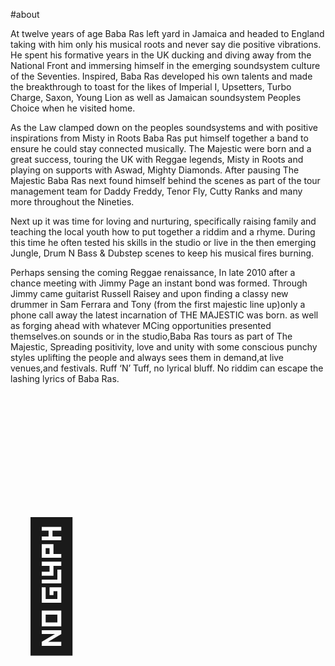 #about


At twelve years of age Baba Ras left yard in Jamaica and headed to England taking with him only his musical roots and never say die positive vibrations. He spent his formative years in the UK ducking and diving away from the National Front and immersing himself in the emerging soundsystem culture of the Seventies. Inspired, Baba Ras developed his own talents and made the breakthrough to toast for the likes of Imperial I, Upsetters, Turbo Charge, Saxon, Young Lion as well as Jamaican soundsystem Peoples Choice when he visited home.


As the Law clamped down on the peoples soundsystems and with positive inspirations from Misty in Roots Baba Ras put himself together a band to ensure he could stay connected musically. The Majestic were born and a great success, touring the UK with Reggae legends, Misty in Roots and  playing on supports with Aswad, Mighty Diamonds. After pausing The Majestic   Baba Ras next found himself behind the scenes as part of the tour management team for Daddy Freddy, Tenor Fly, Cutty Ranks and many more throughout the Nineties.


Next up it was time for loving and nurturing, specifically raising family and teaching the local youth how to put together a riddim and a rhyme. During this time he often tested his skills in the studio or live in the then emerging Jungle, Drum N Bass & Dubstep scenes to keep his musical fires burning. 


Perhaps sensing the coming Reggae renaissance, In late 2010 after a chance meeting with Jimmy Page an instant bond was formed. Through Jimmy came guitarist Russell Raisey and upon finding a classy new drummer in Sam Ferrara and Tony (from the first majestic line up)only a phone call away the latest incarnation of THE MAJESTIC was born. as well as forging ahead with whatever MCing opportunities presented themselves.on sounds or in the studio,Baba Ras tours as part of The Majestic,  Spreading positivity, love and unity with some conscious punchy styles uplifting the people and always sees them in demand,at live venues,and festivals. 
Ruff ‘N’ Tuff, no lyrical bluff. No riddim can escape the lashing lyrics of Baba Ras.

<p style="font-size:200px">&#129409;</p>
